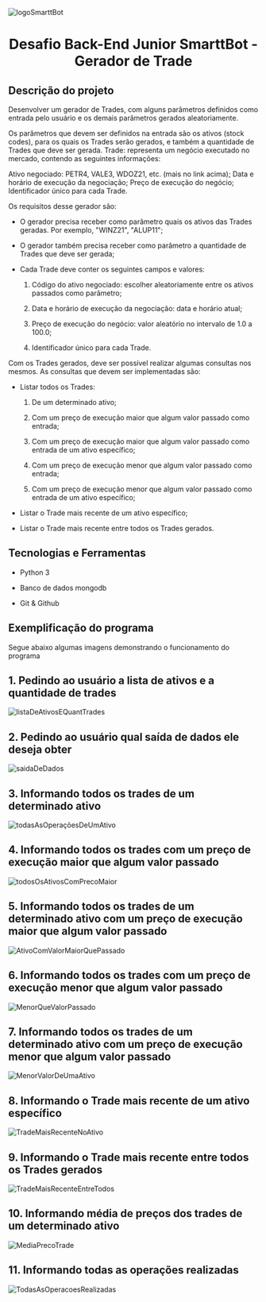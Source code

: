 ![logoSmarttBot](https://user-images.githubusercontent.com/76957963/167670905-17547d0c-c046-415d-bbd6-adb4c84afbb8.png)

<h1 align="center"> Desafio Back-End Junior SmarttBot - Gerador de Trade </h1>
<h2> Descrição do projeto </h2>

Desenvolver um gerador de Trades, com alguns parâmetros definidos como entrada pelo usuário e os demais parâmetros gerados aleatoriamente.

Os parâmetros que devem ser definidos na entrada são os ativos (stock codes), para os quais os Trades serão gerados, e também a quantidade de Trades que deve ser gerada.
Trade: representa um negócio executado no mercado, contendo as seguintes informações:

Ativo negociado: PETR4, VALE3, WDOZ21, etc. (mais no link acima);
Data e horário de execução da negociação;
Preço de execução do negócio;
Identificador único para cada Trade.

Os requisitos desse gerador são:

  - O gerador precisa receber como parâmetro quais os ativos das Trades geradas. Por exemplo, "WINZ21", "ALUP11";
  
  - O gerador também precisa receber como parâmetro a quantidade de Trades que deve ser gerada;
  
  - Cada Trade deve conter os seguintes campos e valores:

    1. Código do ativo negociado: escolher aleatoriamente entre os ativos passados como parâmetro;
    
    2. Data e horário de execução da negociação: data e horário atual;
    
    3. Preço de execução do negócio: valor aleatório no intervalo de 1.0 a 100.0;
    
    4. Identificador único para cada Trade.


Com os Trades gerados, deve ser possível realizar algumas consultas nos mesmos. As consultas que devem ser implementadas são:

- Listar todos os Trades:

  1. De um determinado ativo;

  2. Com um preço de execução maior que algum valor passado como entrada;

  3. Com um preço de execução maior que algum valor passado como entrada de um ativo específico;

  4. Com um preço de execução menor que algum valor passado como entrada;

  5. Com um preço de execução menor que algum valor passado como entrada de um ativo específico;

- Listar o Trade mais recente de um ativo específico;

- Listar o Trade mais recente entre todos os Trades gerados. 

<h2> Tecnologias e Ferramentas </h2>

- Python 3

- Banco de dados mongodb

- Git & Github

<h2> Exemplificação do programa </h2>

Segue abaixo algumas imagens demonstrando o funcionamento do programa
<h2></h2>
<h2>1. Pedindo ao usuário a lista de ativos e a quantidade de trades</h2>

![listaDeAtivosEQuantTrades](https://user-images.githubusercontent.com/76957963/167684011-4af443d2-cf6e-450e-b68c-bd9f17286786.png)
<h2></h2>

<h2>2. Pedindo ao usuário qual saída de dados ele deseja obter</h2>

![saidaDeDados](https://user-images.githubusercontent.com/76957963/167684495-a99f12d8-2340-4df0-ae32-55643cbe65aa.png)
<h2></h2>

<h2>3. Informando todos os trades de um determinado ativo</h2>

![todasAsOperaçõesDeUmAtivo](https://user-images.githubusercontent.com/76957963/167685048-6c97ee22-3fe1-42a9-a083-4ce7ab1ce4d5.png)
<h2></h2>

<h2>4. Informando todos os trades com um preço de execução maior que algum valor passado</h2>

![todosOsAtivosComPrecoMaior](https://user-images.githubusercontent.com/76957963/167685456-fca5615a-8197-43af-828c-8d74b647710a.png)
<h2></h2>

<h2>5. Informando todos os trades de um determinado ativo com um preço de execução maior que algum valor passado</h2>

![AtivoComValorMaiorQuePassado](https://user-images.githubusercontent.com/76957963/167685950-f8bdea01-afb3-4fee-8129-121c17510379.png)
<h2></h2>

<h2>6. Informando todos os trades com um preço de execução menor que algum valor passado</h2>

![MenorQueValorPassado](https://user-images.githubusercontent.com/76957963/167686340-a1ebe988-d274-4b0d-94e8-f9cc912c3060.png)
<h2></h2>

<h2>7. Informando todos os trades de um determinado ativo com um preço de execução menor que algum valor passado</h2>

![MenorValorDeUmaAtivo](https://user-images.githubusercontent.com/76957963/167686901-37bc8776-a643-4f0c-b524-905ab296567f.png)
<h2></h2>

<h2>8. Informando o Trade mais recente de um ativo específico</h2>

![TradeMaisRecenteNoAtivo](https://user-images.githubusercontent.com/76957963/167687268-d5772da4-92b8-4a36-ab78-d6b3dedb1d77.png)
<h2></h2>

<h2>9. Informando o Trade mais recente entre todos os Trades gerados</h2>

![TradeMaisRecenteEntreTodos](https://user-images.githubusercontent.com/76957963/167687632-5c91061a-9e93-4d60-94fb-d50edc91247d.png)
<h2></h2>

<h2>10. Informando média de preços dos trades de um determinado ativo</h2>

![MediaPrecoTrade](https://user-images.githubusercontent.com/76957963/167687909-450f4a3f-6454-47d9-9e12-8b3f54ac050a.png)
<h2></h2>

<h2>11. Informando todas as operações realizadas</h2>

![TodasAsOperacoesRealizadas](https://user-images.githubusercontent.com/76957963/167688171-d1c87138-af35-4664-ad0e-e9bc72466635.png)
<h2></h2>
